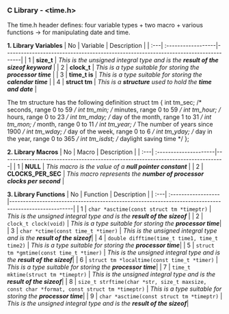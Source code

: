 ### C Library - <time.h>
The time.h header defines: four variable types + two macro + various functions -> for manipulating date and time.

**1. Library Variables**
|  No |       Variable     |                                    Description                                     | 
| :---| :------------------|------------------------------------------------------------------------------------| 
|  1  |   **size_t**       |  *This is the unsigned integral type and is the **result of the sizeof keyword***  | 
|  2  |   **clock_t**      |  *This is a type suitable for storing the **processor time***                      | 
|  3  |   **time_t is**    |  *This is a type suitable for storing the **calendar time***                       | 
|  4  |   **struct tm**    |  *This is a **structure** used to hold the **time and date***                      | 

The tm structure has the following definition
                struct tm {
                   int tm_sec;         /* seconds,  range 0 to 59          */
                   int tm_min;         /* minutes, range 0 to 59           */
                   int tm_hour;        /* hours, range 0 to 23             */
                   int tm_mday;        /* day of the month, range 1 to 31  */
                   int tm_mon;         /* month, range 0 to 11             */
                   int tm_year;        /* The number of years since 1900   */
                   int tm_wday;        /* day of the week, range 0 to 6    */
                   int tm_yday;        /* day in the year, range 0 to 365  */
                   int tm_isdst;       /* daylight saving time             */
                };
              
**2. Library Macros**
|  No |          Macro        |                             Description                                         | 
| :---| :---------------------|---------------------------------------------------------------------------------| 
|  1  |   **NULL**            |  *This macro is the value of a **null pointer constant***                       | 
|  2  |   **CLOCKS_PER_SEC**  |  *This macro represents the **number of processor clocks per second***          | 

**3. Library Functions** 
|  No |          Function             |                                 Description                              | 
| :---| :------------------|-----------------------------------------------------------------------------------------------------| 
|  1  | ```char *asctime(const struct tm *timeptr)```  |  *This is the unsigned integral type and is the **result of the sizeof*** | 
|  2  | ```clock_t clock(void)```  |  *This is a type suitable for storing the **processor time***|
|  3  | ```char *ctime(const time_t *timer)```  |  *This is the unsigned integral type and is the **result of the sizeof***| 
|  4  | ```double difftime(time_t time1, time_t time2)```  |  *This is a type suitable for storing the **processor time***|
|  5  | ```struct tm *gmtime(const time_t *timer)```  |  *This is the unsigned integral type and is the **result of the sizeof***| 
|  6  | ```struct tm *localtime(const time_t *timer)```  |  *This is a type suitable for storing the **processor time***|
|  7  | ```time_t mktime(struct tm *timeptr)```  |  *This is the unsigned        integral type and is the **result of the sizeof***| 
|  8  | ```size_t strftime(char *str, size_t maxsize, const char *format, const struct tm *timeptr)```  |  *This is a type suitable for storing the **processor time***|
|  9  | ```char *asctime(const struct tm *timeptr)```  |  *This is the unsigned integral type and is the **result of the sizeof***| 



